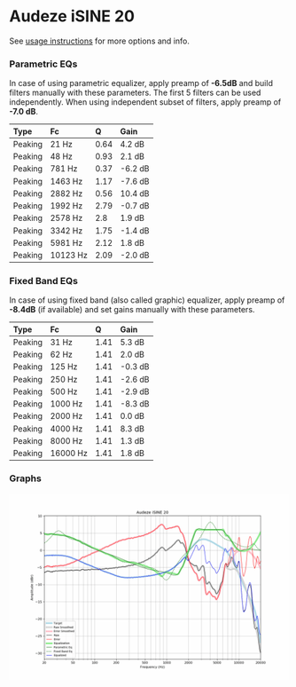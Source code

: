 # Audeze iSINE 20
See [usage instructions](https://github.com/jaakkopasanen/AutoEq#usage) for more options and info.

### Parametric EQs
In case of using parametric equalizer, apply preamp of **-6.5dB** and build filters manually
with these parameters. The first 5 filters can be used independently.
When using independent subset of filters, apply preamp of **-7.0 dB**.

| Type    | Fc       |    Q | Gain    |
|:--------|:---------|:-----|:--------|
| Peaking | 21 Hz    | 0.64 | 4.2 dB  |
| Peaking | 48 Hz    | 0.93 | 2.1 dB  |
| Peaking | 781 Hz   | 0.37 | -6.2 dB |
| Peaking | 1463 Hz  | 1.17 | -7.6 dB |
| Peaking | 2882 Hz  | 0.56 | 10.4 dB |
| Peaking | 1992 Hz  | 2.79 | -0.7 dB |
| Peaking | 2578 Hz  | 2.8  | 1.9 dB  |
| Peaking | 3342 Hz  | 1.75 | -1.4 dB |
| Peaking | 5981 Hz  | 2.12 | 1.8 dB  |
| Peaking | 10123 Hz | 2.09 | -2.0 dB |

### Fixed Band EQs
In case of using fixed band (also called graphic) equalizer, apply preamp of **-8.4dB**
(if available) and set gains manually with these parameters.

| Type    | Fc       |    Q | Gain    |
|:--------|:---------|:-----|:--------|
| Peaking | 31 Hz    | 1.41 | 5.3 dB  |
| Peaking | 62 Hz    | 1.41 | 2.0 dB  |
| Peaking | 125 Hz   | 1.41 | -0.3 dB |
| Peaking | 250 Hz   | 1.41 | -2.6 dB |
| Peaking | 500 Hz   | 1.41 | -2.9 dB |
| Peaking | 1000 Hz  | 1.41 | -8.3 dB |
| Peaking | 2000 Hz  | 1.41 | 0.0 dB  |
| Peaking | 4000 Hz  | 1.41 | 8.3 dB  |
| Peaking | 8000 Hz  | 1.41 | 1.3 dB  |
| Peaking | 16000 Hz | 1.41 | 1.8 dB  |

### Graphs
![](./Audeze%20iSINE%2020.png)